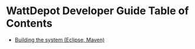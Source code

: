 # WattDepot Developer Guide Table of Contents

  * [Building the system (Eclipse, Maven)](/wattdepot/developerguide/building)


